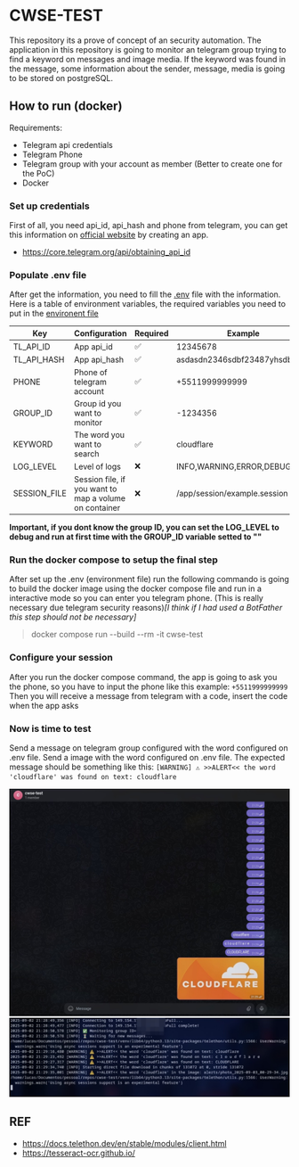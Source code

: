 # CWSE-TEST
This repository its a prove of concept of an security automation. The application in this repository
is going to monitor an telegram group trying to find a keyword on messages and image media. If the keyword
was found in the message, some information about the sender, message, media is going to be stored on postgreSQL.

## How to run (docker)
Requirements:
- Telegram api credentials
- Telegram Phone
- Telegram group with your account as member (Better to create one for the PoC)
- Docker

### Set up credentials
First of all, you need api_id, api_hash and phone from telegram, you can get this information
on [official website](https://my.telegram.org/) by creating an app.
- https://core.telegram.org/api/obtaining_api_id

### Populate .env file
After get the information, you need to fill the [.env](.env) file with the information.
Here is a table of environment variables, the required variables you need to put in the [environent file](.env)

| Key          | Configuration                                          | Required | Example                       |
| ------------ | ------------------------------------------------------ | -------- | ----------------------------- |
| TL_API_ID    | App api_id                                             | ✅       | 12345678                      |
| TL_API_HASH  | App api_hash                                           | ✅       | asdasdn2346sdbf23487yhsdbf347 |
| PHONE        | Phone of telegram account                              | ✅       | +5511999999999                |
| GROUP_ID     | Group id you want to monitor                           | ✅       | -1234356                      |
| KEYWORD      | The word you want to search                            | ✅       | cloudflare                    |
| LOG_LEVEL    | Level of logs                                          | ❌       | INFO,WARNING,ERROR,DEBUG      |
| SESSION_FILE | Session file, if you want to map a volume on container | ❌       | /app/session/example.session  |

**Important, if you dont know the group ID, you can set the LOG_LEVEL to debug and run at first time with the
GROUP_ID variable setted to ""**

### Run the docker compose to setup the final step
After set up the .env (environment file) run the following commando is going to build
the docker image using the docker compose file and run in a interactive mode so you can
enter you telegram phone. (This is really necessary due telegram security reasons)*[I think if I had used a BotFather this step should not be necessary]*

> docker compose run --build --rm -it cwse-test

### Configure your session
After you run the docker compose command, the app is going to ask you the phone,
so you have to input the phone like this example: `+5511999999999`
Then you will receive a message from telegram with a code, insert the code when
the app asks

### Now is time to test
Send a message on telegram group configured with the word configured on .env file.
Send a image with the word configured on .env file.
The expected message should be something like this: `[WARNING] ⚠️ >>ALERT<< the word 'cloudflare' was found on text: cloudflare`

![group](img/group.jpeg)
![log](img/log.jpeg)


## REF
- https://docs.telethon.dev/en/stable/modules/client.html
- https://tesseract-ocr.github.io/
